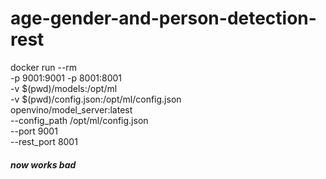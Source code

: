 # age-gender-and-person-detection-rest

docker run --rm \
-p 9001:9001 -p 8001:8001 \
-v $(pwd)/models:/opt/ml \
-v $(pwd)/config.json:/opt/ml/config.json \
openvino/model_server:latest \
--config_path /opt/ml/config.json \
--port 9001 \
--rest_port 8001 


##### now works bad